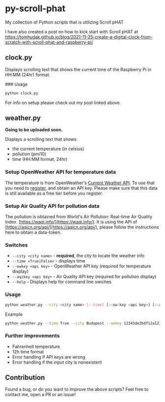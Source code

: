 # py-scroll-phat
My collection of Python scripts that is utilizing Scroll pHAT

I have also created a post on how to kick start with Scroll pHAT at https://tomhudak.github.io/blog/2021-11-25-create-a-digital-clock-from-scratch-with-scroll-phat-and-raspberry-pi/

## clock.py

Displays scrolling text that shows the current time of the Raspberry Pi in HH:MM (24hr) format.

### Usage

```bash
python clock.py
```

For info on setup please check out my post linked above.

## weather.py
**Going to be uploaded soon.**

Displays a scrolling text that shows 
- the current temperature (in celsius) 
- pollution (pmi10)
- time (HH:MM format, 24hr)

### Setup OpenWeather API for temperature data

The temperature is from OpenWeather's [Current Weather API](https://openweathermap.org/api). To use that you need to [register](https://home.openweathermap.org/users/sign_up), and obtain an API key. Please make sure that this data is still available as a free tier before you register.

### Setup Air Quality API for pollution data

The pollution is obtained from World's Air Pollution: Real-time Air Quality Index. [https://waqi.info/](https://waqi.info/). It is using the API of [https://aqicn.org/api/](https://aqicn.org/api/), please follow the instructions here to obtain a data-token.

### Switches

- `--city <city name>` - **required**, the city to locate the weather info
- `--time <True|False>` - displays time
- `--owkey <api key>` - OpenWeather API key (required for temperature display)
- `--aqikey <api key>` - Air Quality API key (required for pollution display)
- `--help` - Displays help for command line swiches

### Usage

```bash
python weather.py --city <city name> [--time] [--ow-key <api key>] [--aqi-key <api key>]
```

Example
```bash
python weather.py --time True --city Budapest --owkey 12345de2bdf12a123e456acc5a2c3dea --aqikey aff3ea0e8e12a34d2b9a9455bf3bcf1234f6da7a
```

### Further improvements
- Fahrenheit temperature
- 12h time format
- Error handling if API keys are wrong
- Error handling if the input city is nonexistent

## Contribution

Found a bug, or do you want to improve the above scripts? Feel free to contact me, open a PR or an issue!
